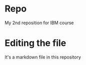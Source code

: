 # Repo
My 2nd reposition for IBM course

# Editing the file

It's a markdown file in this repository
